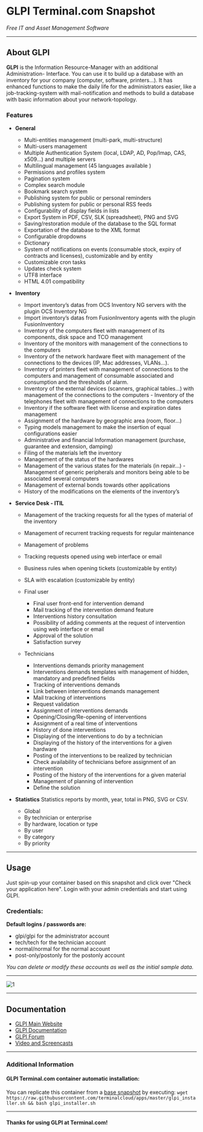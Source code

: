 # **GLPI** Terminal.com Snapshot
*Free IT and Asset Management Software*

---

## About GLPI
**GLPI** is the Information Resource-Manager with an additional Administration- Interface. You can use it to build up a database with an inventory for your company (computer, software, printers...). It has enhanced functions to make the daily life for the administrators easier, like a job-tracking-system with mail-notification and methods to build a database with basic information about your network-topology.

### Features	
- **General** 
	- Multi-entities management (multi-park, multi-structure) 
	- Multi-users management 
	- Multiple Authentication System (local, LDAP, AD, Pop/Imap, CAS, x509...) and multiple servers 
	- Multilingual management (45 languages available ) 
	- Permissions and profiles system 
	- Pagination system 
	- Complex search module 
	- Bookmark search system 
	- Publishing system for public or personal reminders 
	- Publishing system for public or personal RSS feeds 
	- Configurability of display fields in lists 
	- Export System in PDF, CSV, SLK (spreadsheet), PNG and SVG 
	- Saving/restoration module of the database to the SQL format 
	- Exportation of the database to the XML format 
	- Configurable dropdowns 
	- Dictionary 
	- System of notifications on events (consumable stock, expiry of contracts and licenses), customizable and by entity 
	- Customizable cron tasks 
	- Updates check system 
	- UTF8 interface 
	- HTML 4.01 compatibility

- **Inventory**
	- Import inventory’s datas from OCS Inventory NG servers with the plugin OCS Inventory NG 
	- Import inventory’s datas from FusionInventory agents with the plugin FusionInventory 
	- Inventory of the computers fleet with management of its components, disk space and TCO management 
	- Inventory of the monitors with management of the connections to the computers 
	- Inventory of the network hardware fleet with management of the connections to the devices (IP, Mac addresses, VLANs...). 
	- Inventory of printers fleet with management of connections to the computers and management of consumable associated and consumption and the thresholds of 	alarm.
	- Inventory of the external devices (scanners, graphical tables...) with management of the connections to the computers - Inventory of the telephones fleet with 	management of connections to the computers 
	- Inventory if the software fleet with license and expiration dates management 
	- Assignment of the hardware by geographic area (room, floor...) 
	- Typing models management to make the insertion of equal configurations easier 
	- Administrative and financial Information management (purchase, guarantee and extension, damping) 
	- Filing of the materials left the inventory 
	- Management of the status of the hardwares 
	- Management of the various states for the materials (in repair...) - Management of generic peripherals and monitors being able to be associated several 	computers 
	- Management of external bonds towards other applications 
	- History of the modifications on the elements of the inventory’s

- **Service Desk - ITIL**
	- Management of the tracking requests for all the types of material of the inventory 
	- Management of recurrent tracking requests for regular maintenance 
	- Management of problems 
	- Tracking requests opened using web interface or email 
	- Business rules when opening tickets (customizable by entity) 
	- SLA with escalation (customizable by entity)

	- Final user

		- Final user front-end for intervention demand 
		- Mail tracking of the intervention demand feature 
		- Interventions history consultation 
		- Possibility of adding comments at the request of intervention using web interface or email 
		- Approval of the solution 
		- Satisfaction survey

	- Technicians

		- Interventions demands priority management 
		- Interventions demands templates with management of hidden, mandatory and predefined fields 
		- Tracking of interventions demands 
		- Link between interventions demands management 
		- Mail tracking of interventions 
		- Request validation 
		- Assignment of interventions demands 
		- Opening/Closing/Re-opening of interventions 
		- Assignment of a real time of interventions 
		- History of done interventions 
		- Displaying of the interventions to do by a technician 
		- Displaying of the history of the interventions for a given hardware 
		- Posting of the interventions to be realized by technician 
		- Check availability of technicians before assignment of an intervention 
		- Posting of the history of the interventions for a given material 
		- Management of planning of intervention 
		- Define the solution

- **Statistics**
Statistics reports by month, year, total in PNG, SVG or CSV.
	- Global 
	- By technician or enterprise 
	- By hardware, location or type 
	- By user 
	- By category 
	- By priority


---


## Usage

Just spin-up your container based on this snapshot and click over "Check your application here".
Login with your admin credentials and start using GLPI.


### Credentials:

**Default logins / passwords are:**

- glpi/glpi for the administrator account
- tech/tech for the technician account
- normal/normal for the normal account
- post-only/postonly for the postonly account

*You can delete or modify these accounts as well as the initial sample data.*

---

![1](http://www.glpi-project.org/IMG/png/computer1.png)	

---

## Documentation
- [GLPI Main Website](http://www.glpi-project.org/spip.php?lang=en)
- [GLPI Documentation](http://www.glpi-project.org/spip.php?rubrique18)
- [GLPI Forum ](http://www.glpi-project.org/forum/)
- [Video and Screencasts](http://www.glpi-project.org/spip.php?rubrique85)

---


### Additional Information
#### GLPI Terminal.com container automatic installation:
You can replicate this container from a [base snapshot](https://www.terminal.com/tiny/FzpHiTXG1K) by executing:
`wget https://raw.githubusercontent.com/terminalcloud/apps/master/glpi_installer.sh && bash glpi_installer.sh`


---

#### Thanks for using GLPI at Terminal.com!